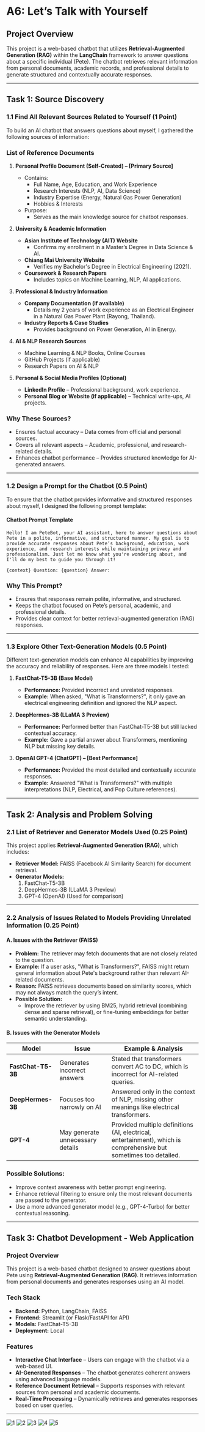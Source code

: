 # A6: Let’s Talk with Yourself

## Project Overview
This project is a web-based chatbot that utilizes **Retrieval-Augmented Generation (RAG)** within the **LangChain** framework to answer questions about a specific individual (Pete). The chatbot retrieves relevant information from personal documents, academic records, and professional details to generate structured and contextually accurate responses.

---

## Task 1: Source Discovery

### 1.1 Find All Relevant Sources Related to Yourself (1 Point)
To build an AI chatbot that answers questions about myself, I gathered the following sources of information:

### List of Reference Documents

1. **Personal Profile Document (Self-Created) – [Primary Source]**
   - Contains:
     - Full Name, Age, Education, and Work Experience
     - Research Interests (NLP, AI, Data Science)
     - Industry Expertise (Energy, Natural Gas Power Generation)
     - Hobbies & Interests
   - Purpose:
     - Serves as the main knowledge source for chatbot responses.

2. **University & Academic Information**
   - **Asian Institute of Technology (AIT) Website**
     - Confirms my enrollment in a Master’s Degree in Data Science & AI.
   - **Chiang Mai University Website**
     - Verifies my Bachelor's Degree in Electrical Engineering (2021).
   - **Coursework & Research Papers**
     - Includes topics on Machine Learning, NLP, AI applications.

3. **Professional & Industry Information**
   - **Company Documentation (if available)**
     - Details my 2 years of work experience as an Electrical Engineer in a Natural Gas Power Plant (Rayong, Thailand).
   - **Industry Reports & Case Studies**
     - Provides background on Power Generation, AI in Energy.

4. **AI & NLP Research Sources**
   - Machine Learning & NLP Books, Online Courses
   - GitHub Projects (if applicable)
   - Research Papers on AI & NLP

5. **Personal & Social Media Profiles (Optional)**
   - **LinkedIn Profile** – Professional background, work experience.
   - **Personal Blog or Website (if applicable)** – Technical write-ups, AI projects.

### Why These Sources?
- Ensures factual accuracy – Data comes from official and personal sources.
- Covers all relevant aspects – Academic, professional, and research-related details.
- Enhances chatbot performance – Provides structured knowledge for AI-generated answers.

---

### 1.2 Design a Prompt for the Chatbot (0.5 Point)
To ensure that the chatbot provides informative and structured responses about myself, I designed the following prompt template:

#### Chatbot Prompt Template
```
Hello! I am PeteBot, your AI assistant, here to answer questions about Pete in a polite, informative, and structured manner. My goal is to provide accurate responses about Pete’s background, education, work experience, and research interests while maintaining privacy and professionalism. Just let me know what you're wondering about, and I'll do my best to guide you through it!

{context} Question: {question} Answer:

```
### Why This Prompt?
- Ensures that responses remain polite, informative, and structured.
- Keeps the chatbot focused on Pete’s personal, academic, and professional details.
- Provides clear context for better retrieval-augmented generation (RAG) responses.

---

### 1.3 Explore Other Text-Generation Models (0.5 Point)
Different text-generation models can enhance AI capabilities by improving the accuracy and reliability of responses. Here are three models I tested:

1. **FastChat-T5-3B (Base Model)**
   - **Performance:** Provided incorrect and unrelated responses.
   - **Example:** When asked, "What is Transformers?", it only gave an electrical engineering definition and ignored the NLP aspect.

2. **DeepHermes-3B (LLaMA 3 Preview)**
   - **Performance:** Performed better than FastChat-T5-3B but still lacked contextual accuracy.
   - **Example:** Gave a partial answer about Transformers, mentioning NLP but missing key details.

3. **OpenAI GPT-4 (ChatGPT) – [Best Performance]**
   - **Performance:** Provided the most detailed and contextually accurate responses.
   - **Example:** Answered "What is Transformers?" with multiple interpretations (NLP, Electrical, and Pop Culture references).

---

## Task 2: Analysis and Problem Solving

### 2.1 List of Retriever and Generator Models Used (0.25 Point)
This project applies **Retrieval-Augmented Generation (RAG)**, which includes:
- **Retriever Model:** FAISS (Facebook AI Similarity Search) for document retrieval.
- **Generator Models:**
  1. FastChat-T5-3B
  2. DeepHermes-3B (LLaMA 3 Preview)
  3. GPT-4 (OpenAI) (Used for comparison)

---

### 2.2 Analysis of Issues Related to Models Providing Unrelated Information (0.25 Point)

#### A. Issues with the Retriever (FAISS)
- **Problem:** The retriever may fetch documents that are not closely related to the question.
- **Example:** If a user asks, "What is Transformers?", FAISS might return general information about Pete's background rather than relevant AI-related documents.
- **Reason:** FAISS retrieves documents based on similarity scores, which may not always match the query’s intent.
- **Possible Solution:**
  - Improve the retriever by using BM25, hybrid retrieval (combining dense and sparse retrieval), or fine-tuning embeddings for better semantic understanding.

#### B. Issues with the Generator Models

| Model           | Issue                          | Example & Analysis |
|----------------|--------------------------------|----------------|
| **FastChat-T5-3B** | Generates incorrect answers | Stated that transformers convert AC to DC, which is incorrect for AI-related queries. |
| **DeepHermes-3B** | Focuses too narrowly on AI   | Answered only in the context of NLP, missing other meanings like electrical transformers. |
| **GPT-4**       | May generate unnecessary details | Provided multiple definitions (AI, electrical, entertainment), which is comprehensive but sometimes too detailed. |

### Possible Solutions:
- Improve context awareness with better prompt engineering.
- Enhance retrieval filtering to ensure only the most relevant documents are passed to the generator.
- Use a more advanced generator model (e.g., GPT-4-Turbo) for better contextual reasoning.

---

## Task 3: Chatbot Development - Web Application

### Project Overview
This project is a web-based chatbot designed to answer questions about Pete using **Retrieval-Augmented Generation (RAG)**. It retrieves information from personal documents and generates responses using an AI model.

### Tech Stack
- **Backend:** Python, LangChain, FAISS
- **Frontend:** Streamlit (or Flask/FastAPI for API)
- **Models:**  FastChat-T5-3B
- **Deployment:** Local 

### Features
- **Interactive Chat Interface** – Users can engage with the chatbot via a web-based UI.
- **AI-Generated Responses** – The chatbot generates coherent answers using advanced language models.
- **Reference Document Retrieval** – Supports responses with relevant sources from personal and academic documents.
- **Real-Time Processing** – Dynamically retrieves and generates responses based on user queries.

---
![1](https://github.com/user-attachments/assets/2e9d4fd7-8c59-4c7c-b608-6a9b81b22f8f)
![2](https://github.com/user-attachments/assets/e1e030b7-88f5-4306-9277-f82438659bd4)
![3](https://github.com/user-attachments/assets/2f98e849-bb2c-4376-8d5e-6d50efb142bb)
![4](https://github.com/user-attachments/assets/c5385a9b-9d7d-4ae8-a06c-8997c8d854a7)
![5](https://github.com/user-attachments/assets/d9ffd7ed-8f12-4249-9309-d3b6ab527109)


